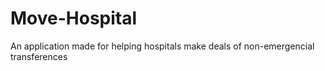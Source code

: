 # Move-Hospital
An application made for helping hospitals make deals of non-emergencial transferences
